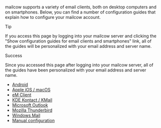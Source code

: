 mailcow supports a variety of email clients, both on desktop computers and on smartphones.
Below, you can find a number of configuration guides that explain how to configure your mailcow account.

<div class="client_variables_unavailable" markdown="1">
<div class="admonition tip">
<p class="admonition-title">Tip</p>
If you access this page by logging into your mailcow server and clicking the "Show configuration guides for email clients and smartphones" link, all of the guides will be personalized with your email address and server name.
</div>
</div>

<div class="client_variables_available" markdown="1">
<div class="admonition success">
<p class="admonition-title">Success</p>
Since you accessed this page after logging into your mailcow server, all of the guides have been personalized with your email address and server name.
</div>
</div>

- [Android](client-android.md)
- [Apple iOS / macOS](client-apple.md)
- [eM Client](client-emclient.md)
- [KDE Kontact / KMail](client-kontact.md)
- [Microsoft Outlook](client-outlook.md)
- [Mozilla Thunderbird](client-thunderbird.md)
- [Windows Mail](client-windows.md)
- [Manual configuration](client-manual.md)